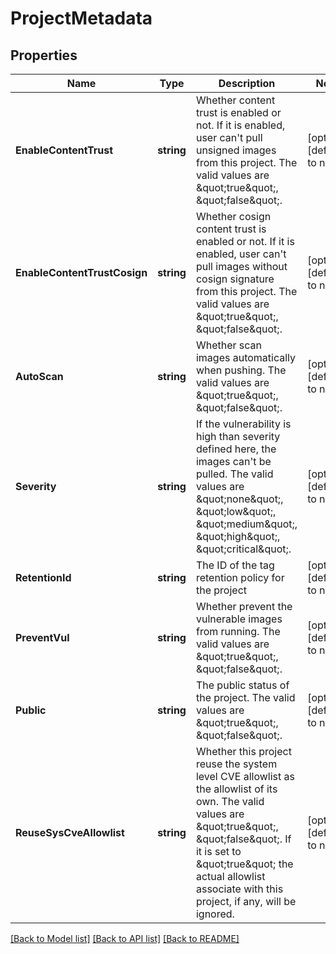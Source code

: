 # ProjectMetadata

## Properties
Name | Type | Description | Notes
------------ | ------------- | ------------- | -------------
**EnableContentTrust** | **string** | Whether content trust is enabled or not. If it is enabled, user can&#39;t pull unsigned images from this project. The valid values are \&quot;true\&quot;, \&quot;false\&quot;. | [optional] [default to null]
**EnableContentTrustCosign** | **string** | Whether cosign content trust is enabled or not. If it is enabled, user can&#39;t pull images without cosign signature from this project. The valid values are \&quot;true\&quot;, \&quot;false\&quot;. | [optional] [default to null]
**AutoScan** | **string** | Whether scan images automatically when pushing. The valid values are \&quot;true\&quot;, \&quot;false\&quot;. | [optional] [default to null]
**Severity** | **string** | If the vulnerability is high than severity defined here, the images can&#39;t be pulled. The valid values are \&quot;none\&quot;, \&quot;low\&quot;, \&quot;medium\&quot;, \&quot;high\&quot;, \&quot;critical\&quot;. | [optional] [default to null]
**RetentionId** | **string** | The ID of the tag retention policy for the project | [optional] [default to null]
**PreventVul** | **string** | Whether prevent the vulnerable images from running. The valid values are \&quot;true\&quot;, \&quot;false\&quot;. | [optional] [default to null]
**Public** | **string** | The public status of the project. The valid values are \&quot;true\&quot;, \&quot;false\&quot;. | [optional] [default to null]
**ReuseSysCveAllowlist** | **string** | Whether this project reuse the system level CVE allowlist as the allowlist of its own.  The valid values are \&quot;true\&quot;, \&quot;false\&quot;. If it is set to \&quot;true\&quot; the actual allowlist associate with this project, if any, will be ignored. | [optional] [default to null]

[[Back to Model list]](../README.md#documentation-for-models) [[Back to API list]](../README.md#documentation-for-api-endpoints) [[Back to README]](../README.md)


